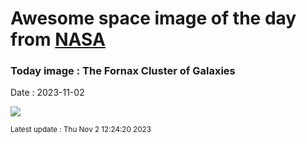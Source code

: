 
# Awesome space image of the day from [NASA](https://api.nasa.gov/)

### Today image : The Fornax Cluster of Galaxies
Date : 2023-11-02

![](https://apod.nasa.gov/apod/image/2311/ClusterFornax1024.jpg)

<small>Latest update : Thu Nov  2 12:24:20 2023</small>
        